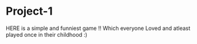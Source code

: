 # Project-1
HERE is a simple and funniest game !!
Which everyone Loved and atleast played once in their childhood :)
